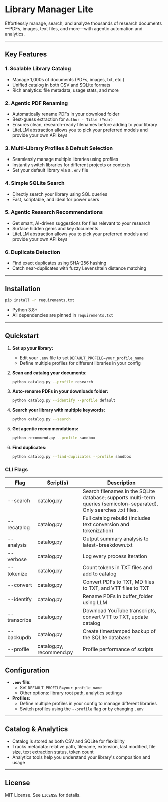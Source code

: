 # Library Manager Lite

Effortlessly manage, search, and analyze thousands of research documents—PDFs, images, text files, and more—with agentic automation and analytics.

---

## Key Features

### 1. Scalable Library Catalog
- Manage 1,000s of documents (PDFs, images, txt, etc.)
- Unified catalog in both CSV and SQLite formats
- Rich analytics: file metadata, usage stats, and more

### 2. Agentic PDF Renaming
- Automatically rename PDFs in your download folder
- Best-guess extraction for `Author - Title (Year)`
- Ensures clean, research-ready filenames before adding to your library
- LiteLLM abstraction allows you to pick your preferred models and provide your own API keys

### 3. Multi-Library Profiles & Default Selection
- Seamlessly manage multiple libraries using profiles
- Instantly switch libraries for different projects or contexts
- Set your default library via a `.env` file

### 4. Simple SQLite Search
- Directly search your library using SQL queries
- Fast, scriptable, and ideal for power users

### 5. Agentic Research Recommendations
- Get smart, AI-driven suggestions for files relevant to your research
- Surface hidden gems and key documents
- LiteLLM abstraction allows you to pick your preferred models and provide your own API keys

### 6. Duplicate Detection
- Find exact duplicates using SHA-256 hashing
- Catch near-duplicates with fuzzy Levenshtein distance matching

---

## Installation

```bash
pip install -r requirements.txt
```
- Python 3.8+
- All dependencies are pinned in `requirements.txt`

---

## Quickstart

1. **Set up your library:**
   - Edit your `.env` file to set `DEFAULT_PROFILE=your_profile_name`
   - Define multiple profiles for different libraries in your config

2. **Scan and catalog your documents:**
   ```bash
   python catalog.py --profile research
   ```

3. **Auto-rename PDFs in your downloads folder:**
   ```bash
   python catalog.py --identify --profile default
   ```

4. **Search your library with multiple keywords:**
   ```bash
   python catalog.py --search
   ```

5. **Get agentic recommendations:**
   ```bash
   python recommend.py --profile sandbox
   ```

6. **Find duplicates:**
   ```bash
   python catalog.py --find-duplicates --profile sandbox
   ```


### CLI Flags

| Flag         | Script(s)                | Description                                                                                 |
|--------------|--------------------------|---------------------------------------------------------------------------------------------|
| --search     | catalog.py               | Search filenames in the SQLite database; supports multi-term queries (semicolon-separated). Only searches .txt files. |
| --recatalog  | catalog.py               | Full catalog rebuild (includes text conversion and tokenization)                            |
| --analysis   | catalog.py               | Output summary analysis to latest-breakdown.txt                                             |
| --verbose    | catalog.py               | Log every process iteration                                                                 |
| --tokenize   | catalog.py               | Count tokens in TXT files and add to catalog                                                |
| --convert    | catalog.py               | Convert PDFs to TXT, MD files to TXT, and VTT files to TXT                                  |
| --identify   | catalog.py               | Rename PDFs in buffer_folder using LLM                                                      |
| --transcribe | catalog.py               | Download YouTube transcripts, convert VTT to TXT, update catalog                            |
| --backupdb   | catalog.py               | Create timestamped backup of the SQLite database                                            |
| --profile    | catalog.py, recommend.py | Profile performance of scripts                                                              |

## Configuration

- **`.env` file:**
  - Set `DEFAULT_PROFILE=your_profile_name`
  - Other options: library root path, analytics settings
- **Profiles:**
  - Define multiple profiles in your config to manage different libraries
  - Switch profiles using the `--profile` flag or by changing `.env`

---

## Catalog & Analytics

- Catalog is stored as both CSV and SQLite for flexibility
- Tracks metadata: relative path, filename, extension, last modified, file size, text extraction status, token count
- Analytics tools help you understand your library's composition and usage

---

## License

MIT License. See `LICENSE` for details.
